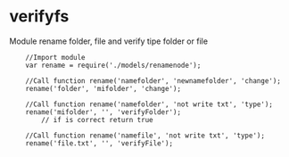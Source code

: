 # verifyfs
Module rename folder, file and verify tipe folder or file

```npm install module_rename
	//Import module
	var rename = require('./models/renamenode');

	//Call function rename('namefolder', 'newnamefolder', 'change');
	rename('folder', 'mifolder', 'change');

	//Call function rename('namefolder', 'not write txt', 'type');
	rename('mifolder', '', 'verifyFolder');
		// if is correct return true
		
	//Call function rename('namefile', 'not write txt', 'type');
	rename('file.txt', '', 'verifyFile');

	